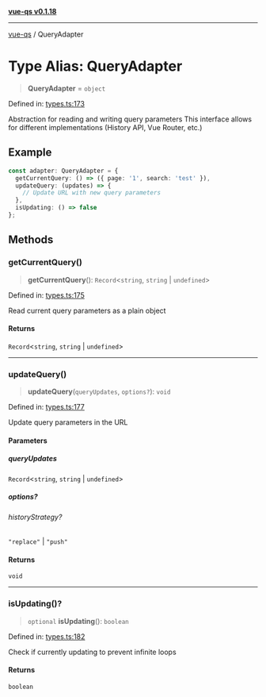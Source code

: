 [**vue-qs v0.1.18**](../README.md)

***

[vue-qs](../README.md) / QueryAdapter

# Type Alias: QueryAdapter

> **QueryAdapter** = `object`

Defined in: [types.ts:173](https://github.com/iamsomraj/vue-qs/blob/bdb41c8152865a4fb600c24be642289b5d115cbf/src/types.ts#L173)

Abstraction for reading and writing query parameters
This interface allows for different implementations (History API, Vue Router, etc.)

## Example

```ts
const adapter: QueryAdapter = {
  getCurrentQuery: () => ({ page: '1', search: 'test' }),
  updateQuery: (updates) => {
    // Update URL with new query parameters
  },
  isUpdating: () => false
};
```

## Methods

### getCurrentQuery()

> **getCurrentQuery**(): `Record`\<`string`, `string` \| `undefined`\>

Defined in: [types.ts:175](https://github.com/iamsomraj/vue-qs/blob/bdb41c8152865a4fb600c24be642289b5d115cbf/src/types.ts#L175)

Read current query parameters as a plain object

#### Returns

`Record`\<`string`, `string` \| `undefined`\>

***

### updateQuery()

> **updateQuery**(`queryUpdates`, `options?`): `void`

Defined in: [types.ts:177](https://github.com/iamsomraj/vue-qs/blob/bdb41c8152865a4fb600c24be642289b5d115cbf/src/types.ts#L177)

Update query parameters in the URL

#### Parameters

##### queryUpdates

`Record`\<`string`, `string` \| `undefined`\>

##### options?

###### historyStrategy?

`"replace"` \| `"push"`

#### Returns

`void`

***

### isUpdating()?

> `optional` **isUpdating**(): `boolean`

Defined in: [types.ts:182](https://github.com/iamsomraj/vue-qs/blob/bdb41c8152865a4fb600c24be642289b5d115cbf/src/types.ts#L182)

Check if currently updating to prevent infinite loops

#### Returns

`boolean`
